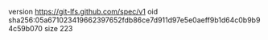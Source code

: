 version https://git-lfs.github.com/spec/v1
oid sha256:05a671023419662397652fdb86ce7d911d97e5e0aeff9b1d64c0b9b94c59b070
size 223
